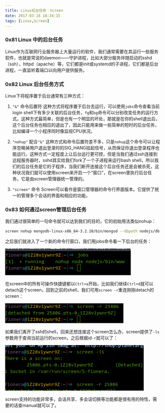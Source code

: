 ```yaml
---
title: Linux后台任务：Screen
date: 2017-03-16 18:34:15
tags: [Linux,Screen]
---
```


### 0x81 Linux 中的后台任务

Linux作为互联网行业服务器上大量运行的软件，我们通常需要在其运行一些服务软件，也就是常说的daemon——守护进程，比如大部分服务伴随启动的sshd（ssh），httpd（apache）等，它们都是init或systemd的子进程，它们都是后台进程，一直监听着端口以向用户提供服务。

### 0x82 Linux 后台任务方式

Linux下将程序置于后台通常有三种方式：

1. `"&"` 命令后置符
    这种方式将程序置于后台去运行，可以使用`jobs`命令查看当前login shell下有多少关联的后台任务，`fg`和`bg`命令可以分别改变任务的运行方式。这种方式最简单，但是也有一个明显的坏处，那就是在你的shell退出后，这个后台任务也相应的退出了，因此只能用来做一些简单的短时的后台任务，比如编译一个小程序同时像监视CPU状况。

1. `"nohup"` 配合`"&"`
    这种方式和命令后置符差不多，只是`nohup`这个命令可以让程序忽略掉用户退出登录时的SIG_HANG挂起信号，从而保证你退出登录程序也能运行。这种方式一定程度上让后台运行更可控，但是当我们通过ssh连接到远程服务器时，sshd其实给我们fork了一个子进程来运行bash shell，所以我们的后台任务是它的子程序，当我们断开连接这个后台任务还是会被杀死，这种状况我们就可以使用screen来开启一个“窗口”，在screen里执行后台任务，它是由screen管理器统一管理的。

1. `"screen"` 命令
    Screen可以看作是窗口管理器的命令行界面版本。它提供了统一的管理多个会话的界面和相应的功能。

### 0x83 如何通过screen管理后台任务

我们通过很简单的一句命令就可以达到我们的目的，它的初始用法类似nohup：

```Bash
screen nohup mongodb-linux-x86_64-3.2.10/bin/mongod --dbpath nodejs/db &
```

之后我们就进入了一个新的命令行窗口，我们用jobs命令看一下后台的任务：

![01](/images/2017_03_16_01.png)

在screen中的所有可操作快捷键都以`Ctrl+a`开始，比如我们继续`Ctrl+d`就可以detach这个screen，回到之前的shell，我们可用`screen -r`重连刚刚detach的screen：

![02](/images/2017_03_16_02.png)

如果我们离开了ssh的shell，回来还想连接这个screen怎么办，screen提供了`-ls`参数用于查询当前运行的screen，之后根据id`-r`就可以了：

![03](/images/2017_03_16_03.png)

screen支持的功能非常多，会话共享、多会话切换等功能都是很有用的特性，需要的话查manual就可以了。
